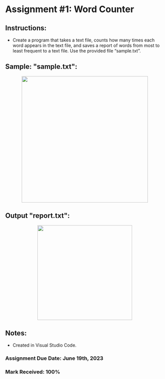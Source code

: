 # Assignment #1: Word Counter

## Instructions: 
- Create a program that takes a text file, counts how many times each word appears in the text file, and saves a report of words from most to least frequent to a text file. Use the provided file “sample.txt”.

## Sample: "sample.txt":

<p align="center">
<img width="400" src="https://github.com/matthewantonis-georgiancollege/Python_COMP1112/assets/122380719/22f0910f-8ad2-426a-8d43-a2ca423215f5">
<p/>

## Output "report.txt": 

<p align="center">
<img width="300" src="https://github.com/matthewantonis-georgiancollege/Python_COMP1112/assets/122380719/6e8a4779-a5e3-4d3b-bf68-4c45b37fa080">
<p/>
  
## Notes: 
- Created in Visual Studio Code.

### Assignment Due Date: June 19th, 2023
### Mark Received: 100%
